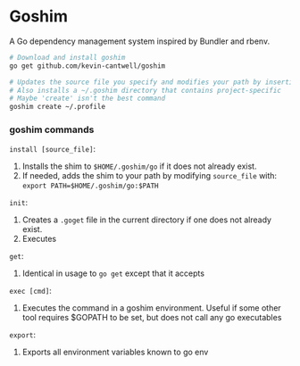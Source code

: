 # Goshim

A Go dependency management system inspired by Bundler and rbenv.

```sh
# Download and install goshim
go get github.com/kevin-cantwell/goshim

# Updates the source file you specify and modifies your path by inserting a 'go' shim.
# Also installs a ~/.goshim directory that contains project-specific
# Maybe 'create' isn't the best command
goshim create ~/.profile
```

### goshim commands

`install [source_file]`:
1. Installs the shim to `$HOME/.goshim/go` if it does not already exist.
1. If needed, adds the shim to your path by modifying `source_file` with: `export PATH=$HOME/.goshim/go:$PATH`

`init`:
1. Creates a `.goget` file in the current directory if one does not already exist.
1. Executes

`get`:
1. Identical in usage to `go get` except that it accepts 

`exec [cmd]`:
1. Executes the command in a goshim environment. Useful if some other tool requires $GOPATH to be set, but does not call any go executables

`export`:
1. Exports all environment variables known to go env
